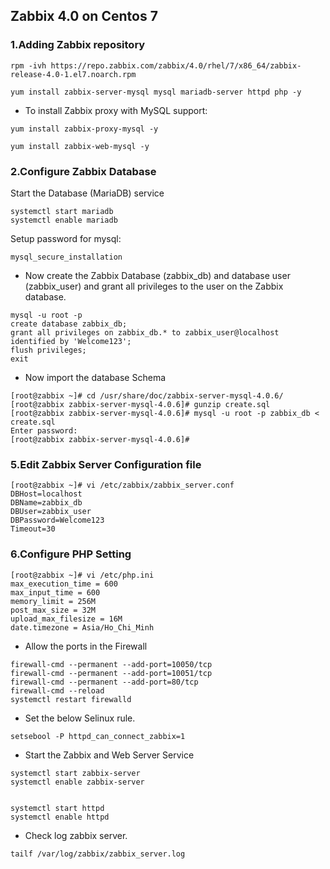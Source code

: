 ## Zabbix 4.0 on Centos 7

### 1.Adding Zabbix repository

`rpm -ivh https://repo.zabbix.com/zabbix/4.0/rhel/7/x86_64/zabbix-release-4.0-1.el7.noarch.rpm`

`yum install zabbix-server-mysql mysql mariadb-server httpd php -y`

* To install Zabbix proxy with MySQL support:

`yum install zabbix-proxy-mysql -y`

`yum install zabbix-web-mysql -y`

###  2.Configure Zabbix Database
Start the Database (MariaDB) service

```
systemctl start mariadb
systemctl enable mariadb

```

Setup password for mysql:

`mysql_secure_installation`


* Now create the Zabbix Database (zabbix_db) and database user (zabbix_user) and grant all privileges to the user on the Zabbix database.

```
mysql -u root -p
create database zabbix_db;
grant all privileges on zabbix_db.* to zabbix_user@localhost identified by 'Welcome123';
flush privileges;
exit
```

* Now import the database Schema

```
[root@zabbix ~]# cd /usr/share/doc/zabbix-server-mysql-4.0.6/
[root@zabbix zabbix-server-mysql-4.0.6]# gunzip create.sql
[root@zabbix zabbix-server-mysql-4.0.6]# mysql -u root -p zabbix_db < create.sql
Enter password:
[root@zabbix zabbix-server-mysql-4.0.6]#
```
###  5.Edit Zabbix Server Configuration file


```
[root@zabbix ~]# vi /etc/zabbix/zabbix_server.conf
DBHost=localhost
DBName=zabbix_db
DBUser=zabbix_user
DBPassword=Welcome123
Timeout=30
```

###  6.Configure PHP Setting


```
[root@zabbix ~]# vi /etc/php.ini
max_execution_time = 600
max_input_time = 600
memory_limit = 256M
post_max_size = 32M
upload_max_filesize = 16M
date.timezone = Asia/Ho_Chi_Minh
```

* Allow the ports in the Firewall

```
firewall-cmd --permanent --add-port=10050/tcp
firewall-cmd --permanent --add-port=10051/tcp
firewall-cmd --permanent --add-port=80/tcp
firewall-cmd --reload 
systemctl restart firewalld

```

* Set the below Selinux rule.

`setsebool -P httpd_can_connect_zabbix=1`


* Start the Zabbix and Web Server Service

```
systemctl start zabbix-server
systemctl enable zabbix-server


systemctl start httpd
systemctl enable httpd
```


* Check log zabbix server.

`tailf /var/log/zabbix/zabbix_server.log`





